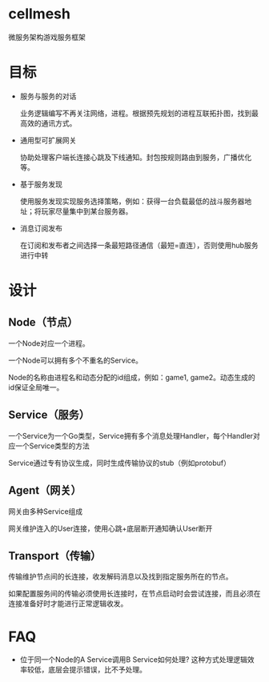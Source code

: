 # cellmesh
微服务架构游戏服务框架


# 目标

- 服务与服务的对话

    业务逻辑编写不再关注网络，进程。根据预先规划的进程互联拓扑图，找到最高效的通讯方式。

- 通用型可扩展网关

    协助处理客户端长连接心跳及下线通知。封包按规则路由到服务，广播优化等。

- 基于服务发现

    使用服务发现实现服务选择策略，例如：获得一台负载最低的战斗服务器地址；将玩家尽量集中到某台服务器。

- 消息订阅发布

    在订阅和发布者之间选择一条最短路径通信（最短=直连），否则使用hub服务进行中转


# 设计

## Node（节点）

一个Node对应一个进程。

一个Node可以拥有多个不重名的Service。

Node的名称由进程名和动态分配的id组成，例如：game1, game2。动态生成的id保证全局唯一。

## Service（服务）

一个Service为一个Go类型，Service拥有多个消息处理Handler，每个Handler对应一个Service类型的方法

Service通过专有协议生成，同时生成传输协议的stub（例如protobuf）


## Agent（网关）

网关由多种Service组成

网关维护连入的User连接，使用心跳+底层断开通知确认User断开

## Transport（传输）
传输维护节点间的长连接，收发解码消息以及找到指定服务所在的节点。

如果配置服务间的传输必须使用长连接时，在节点启动时会尝试连接，而且必须在连接准备好时才能进行正常逻辑收发。



# FAQ
- 位于同一个Node的A Service调用B Service如何处理?
   这种方式处理逻辑效率较低，底层会提示错误，比不予处理。
